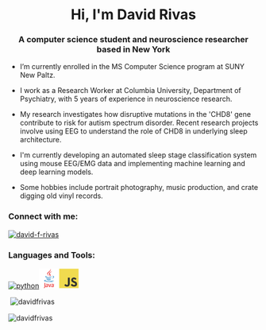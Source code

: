 <h1 align="center">Hi, I'm David Rivas</h1>
<h3 align="center">A computer science student and neuroscience researcher based in New York</h3>

- I’m currently enrolled in the MS Computer Science program at SUNY New Paltz.

- I work as a Research Worker at Columbia University, Department of Psychiatry, with 5 years of experience in neuroscience research.

- My research investigates how disruptive mutations in the 'CHD8' gene contribute to risk for autism spectrum disorder. Recent research projects involve using EEG to understand the role of CHD8 in underlying sleep architecture.

- I'm currently developing an automated sleep stage classification system using mouse EEG/EMG data and implementing machine learning and deep learning models.

- Some hobbies include portrait photography, music production, and crate digging old vinyl records.

<h3 align="left">Connect with me:</h3>
<p align="left">
<a href="https://linkedin.com/in/david-f-rivas" target="blank"><img align="center" src="https://raw.githubusercontent.com/rahuldkjain/github-profile-readme-generator/master/src/images/icons/Social/linked-in-alt.svg" alt="david-f-rivas" height="30" width="40" /></a>
</p>

<h3 align="left">Languages and Tools:</h3>
<p align="left"><a href="https://www.python.org/" target="_blank" rel="noreferrer"><img src="https://upload.wikimedia.org/wikipedia/commons/thumb/c/c3/Python-logo-notext.svg/300px-Python-logo-notext.svg.png" alt="python" width="40" height="40"/></a><a href="https://www.oracle.com/java/" target="_blank" rel="noreferrer"><img src="https://raw.githubusercontent.com/devicons/devicon/master/icons/java/java-original-wordmark.svg" alt="java" width="40" height="40"/></a><a href="https://developer.mozilla.org/en-US/docs/Web/JavaScript" target="_blank" rel="noreferrer"><img src="https://raw.githubusercontent.com/devicons/devicon/master/icons/javascript/javascript-original.svg" alt="javascript" width="40" height="40"/></a></p>

<p>&nbsp;<img align="center" src="https://github-readme-stats.vercel.app/api?username=davidfrivas&show_icons=true&locale=en" alt="davidfrivas" /></p>

<p><img align="center" src="https://github-readme-streak-stats.herokuapp.com/?user=davidfrivas&" alt="davidfrivas" /></p>
